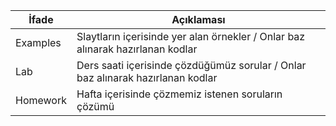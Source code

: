 | İfade  | Açıklaması |
| ------------- | ------------- |
| Examples  | Slaytların içerisinde yer alan örnekler / Onlar baz alınarak hazırlanan kodlar  |
| Lab  | Ders saati içerisinde çözdüğümüz sorular / Onlar baz alınarak hazırlanan kodlar  |
| Homework  | Hafta içerisinde çözmemiz istenen soruların çözümü  |
